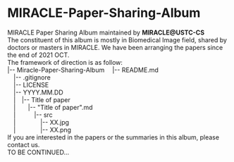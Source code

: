 # MIRACLE-Paper-Sharing-Album
MIRACLE Paper Sharing Album maintained by **MIRACLE@USTC-CS**  
The constituent of this album is mostly in Biomedical Image field, shared by doctors or masters in MIRACLE. We have been arranging the papers since the end of 2021 OCT.  
The framework of direction is as follow:  
|-- Miracle-Paper-Sharing-Album
&emsp;|-- README.md  
&emsp;|-- .gitignore  
&emsp;|-- LICENSE  
&emsp;|-- YYYY.MM.DD    
&emsp;|&emsp;|-- Title of paper  
&emsp;|&emsp;&emsp;|-- "Title of paper".md  
&emsp;|&emsp;&emsp;&emsp;|-- src  
&emsp;|&emsp;&emsp;&emsp;&emsp;|-- XX.jpg  
&emsp;|&emsp;&emsp;&emsp;&emsp;|-- XX.png  
If you are interested in the papers or the summaries in this album, please contact us.  
TO BE CONTINUED...
